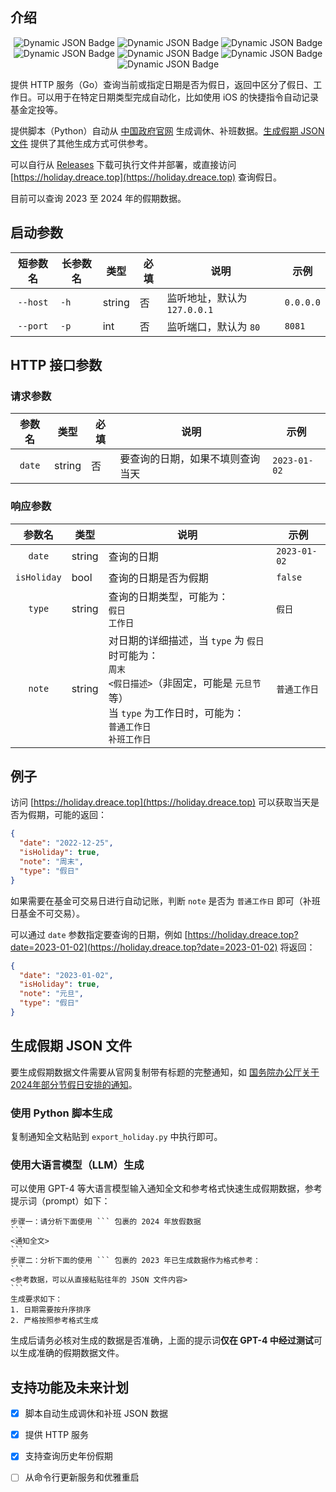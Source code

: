 ## 介绍
<p align="center">
    <img alt="Dynamic JSON Badge" src="https://img.shields.io/badge/dynamic/json?url=https%3A%2F%2Fholiday.dreace.top%2Fstats&query=%24.requestCount.daily&label=%E6%9C%8D%E5%8A%A1%E6%AC%A1%E6%95%B0%EF%BC%88%E5%A4%A9%EF%BC%89&cacheSeconds=3600">
    <img alt="Dynamic JSON Badge" src="https://img.shields.io/badge/dynamic/json?url=https%3A%2F%2Fholiday.dreace.top%2Fstats&query=%24.requestCount.monthly&label=%E6%9C%8D%E5%8A%A1%E6%AC%A1%E6%95%B0%EF%BC%88%E6%9C%88%EF%BC%89&cacheSeconds=86400">
    <img alt="Dynamic JSON Badge" src="https://img.shields.io/badge/dynamic/json?url=https%3A%2F%2Fholiday.dreace.top%2Fstats&query=%24..years%5B-1%3A%5D&label=%E6%9B%B4%E6%96%B0%E5%88%B0&color=orange&cacheSeconds=86400">
    <img alt="Dynamic JSON Badge" src="https://img.shields.io/badge/dynamic/json?url=https%3A%2F%2Fholiday.dreace.top&query=%24.date&label=date&color=red&cacheSeconds=86400">
    <img alt="Dynamic JSON Badge" src="https://img.shields.io/badge/dynamic/json?url=https%3A%2F%2Fholiday.dreace.top&query=%24.isHoliday&label=date&color=green&cacheSeconds=86400">
    <img alt="Dynamic JSON Badge" src="https://img.shields.io/badge/dynamic/json?url=https%3A%2F%2Fholiday.dreace.top&query=%24.type&label=date&color=blue&cacheSeconds=86400">
    <img alt="Dynamic JSON Badge" src="https://img.shields.io/badge/dynamic/json?url=https%3A%2F%2Fholiday.dreace.top&query=%24.note&label=date&color=yellow&cacheSeconds=86400">
</p>



提供 HTTP 服务（Go）查询当前或指定日期是否为假日，返回中区分了假日、工作日。可以用于在特定日期类型完成自动化，比如使用 iOS 的快捷指令自动记录基金定投等。

提供脚本（Python）自动从 [中国政府官网](http://www.gov.cn/) 生成调休、补班数据。[生成假期 JSON 文件](#生成假期-json-文件) 提供了其他生成方式可供参考。

可以自行从 [Releases](https://github.com/Dreace/ChinaHolidayAPI/releases) 下载可执行文件并部署，或直接访问 [https://holiday.dreace.top](https://holiday.dreace.top) 查询假日。

目前可以查询 2023 至 2024 年的假期数据。

## 启动参数

|   短参数名   | 长参数名 | 类型     | 必填  | 说明                   | 示例        |
|:--------:|------|--------|-----|----------------------|-----------|
| `--host` | `-h` | string | 否   | 监听地址，默认为 `127.0.0.1` | `0.0.0.0` |
| `--port` | `-p` | int    | 否   | 监听端口，默认为 `80`        | `8081`    |

## HTTP 接口参数

### 请求参数

|  参数名   | 类型     | 必填  | 说明               | 示例           |
|:------:|--------|-----|------------------|--------------|
| `date` | string | 否   | 要查询的日期，如果不填则查询当天 | `2023-01-02` |

### 响应参数

|     参数名     | 类型     | 说明                                                                                                                     | 示例           |
|:-----------:|--------|------------------------------------------------------------------------------------------------------------------------|--------------|
|   `date`    | string | 查询的日期                                                                                                                  | `2023-01-02` |
| `isHoliday` | bool   | 查询的日期是否为假期                                                                                                             | `false`      |
|   `type`    | string | 查询的日期类型，可能为：<br/> `假日` <br/> `工作日`                                                                                     | `假日`         |
|   `note`    | string | 对日期的详细描述，当 `type` 为 `假日` 时可能为：<br/> `周末`<br/>`<假日描述>`（非固定，可能是 `元旦节` 等）<br/>当 `type` 为工作日时，可能为：<br/>`普通工作日`<br/>`补班工作日` | `普通工作日`      |

## 例子

访问 [https://holiday.dreace.top](https://holiday.dreace.top) 可以获取当天是否为假期，可能的返回：

```json
{
  "date": "2022-12-25",
  "isHoliday": true,
  "note": "周末",
  "type": "假日"
}
```

如果需要在基金可交易日进行自动记账，判断 `note` 是否为 `普通工作日` 即可（补班日基金不可交易）。

可以通过 `date` 参数指定要查询的日期，例如 [https://holiday.dreace.top?date=2023-01-02](https://holiday.dreace.top?date=2023-01-02) 将返回：

```json
{
  "date": "2023-01-02",
  "isHoliday": true,
  "note": "元旦",
  "type": "假日"
}
```

## 生成假期 JSON 文件
要生成假期数据文件需要从官网复制带有标题的完整通知，如 [国务院办公厅关于2024年部分节假日安排的通知](https://www.gov.cn/zhengce/content/202310/content_6911527.htm)。

### 使用 Python 脚本生成
复制通知全文粘贴到 `export_holiday.py` 中执行即可。

### 使用大语言模型（LLM）生成
可以使用 GPT-4 等大语言模型输入通知全文和参考格式快速生成假期数据，参考提示词（prompt）如下：
````text
步骤一：请分析下面使用 ``` 包裹的 2024 年放假数据
```
<通知全文>
```
步骤二：分析下面的使用 ``` 包裹的 2023 年已生成数据作为格式参考：
```
<参考数据，可以从直接粘贴往年的 JSON 文件内容>
```
生成要求如下：
1. 日期需要按升序排序
2. 严格按照参考格式生成
````
生成后请务必核对生成的数据是否准确，上面的提示词**仅在 GPT-4 中经过测试**可以生成准确的假期数据文件。

## 支持功能及未来计划

- [x] 脚本自动生成调休和补班 JSON 数据
- [x] 提供 HTTP 服务
- [x] 支持查询历史年份假期
- [ ] 从命令行更新服务和优雅重启

